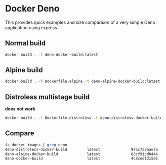 # Docker Deno

This provides quick examples and size comparison of a very simple Deno application using express.

## Normal build

```bash
docker build . -t deno-docker-build:latest
```

## Alpine build

```bash
docker build . -f Dockerfile.alpine -t deno-alpine-docker-build:latest
```


## Distroless multistage build

**does not work**
```bash
docker build . -f Dockerfile.distroless -t deno-distroless-docker-build:latest
```

## Compare
```bash
$> docker images | grep deno
deno-distroless-docker-build         latest              97bc7a2aae7a   About a minute ago   140MB
deno-alpine-docker-build             latest              83cf91cd0444   2 hours ago          135MB
deno-docker-build                    latest              4c8ced131565   2 hours ago          198MB
```
